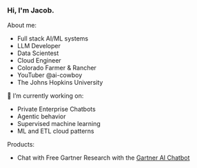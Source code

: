 ### Hi, I'm Jacob.

About me:
  - Full stack AI/ML systems
  - LLM Developer
  - Data Scientest
  - Cloud Engineer
  - Colorado Farmer & Rancher
  - YouTuber @ai-cowboy
  - The Johns Hopkins University

🔭 I’m currently working on:
  - Private Enterprise Chatbots
  - Agentic behavior
  - Supervised machine learning
  - ML and ETL cloud patterns

Products:
  - Chat with Free Gartner Research with the [Gartner AI Chatbot](https://gartner-chatbot.vercel.app/)


<!--
**jacobweiss2305/jacobweiss2305** is a ✨ _special_ ✨ repository because its `README.md` (this file) appears on your GitHub profile.

Here are some ideas to get you started:

- 
- 🌱 I’m currently learning ...
- 👯 I’m looking to collaborate on ...
- 🤔 I’m looking for help with ...
- 💬 Ask me about ...
- 📫 How to reach me: ...
- 😄 Pronouns: ...
- ⚡ Fun fact: ...
-->
